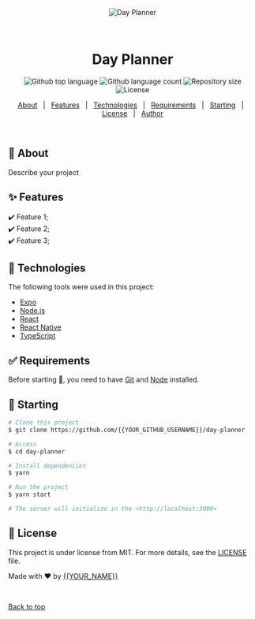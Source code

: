 <div align="center" id="top"> 
  <img src="./.github/app.gif" alt="Day Planner" />

  &#xa0;

  <!-- <a href="https://dayplanner.netlify.app">Demo</a> -->
</div>

<h1 align="center">Day Planner</h1>

<p align="center">
  <img alt="Github top language" src="https://img.shields.io/github/languages/top/{{YOUR_GITHUB_USERNAME}}/day-planner?color=56BEB8">

  <img alt="Github language count" src="https://img.shields.io/github/languages/count/{{YOUR_GITHUB_USERNAME}}/day-planner?color=56BEB8">

  <img alt="Repository size" src="https://img.shields.io/github/repo-size/{{YOUR_GITHUB_USERNAME}}/day-planner?color=56BEB8">

  <img alt="License" src="https://img.shields.io/github/license/{{YOUR_GITHUB_USERNAME}}/day-planner?color=56BEB8">

  <!-- <img alt="Github issues" src="https://img.shields.io/github/issues/{{YOUR_GITHUB_USERNAME}}/day-planner?color=56BEB8" /> -->

  <!-- <img alt="Github forks" src="https://img.shields.io/github/forks/{{YOUR_GITHUB_USERNAME}}/day-planner?color=56BEB8" /> -->

  <!-- <img alt="Github stars" src="https://img.shields.io/github/stars/{{YOUR_GITHUB_USERNAME}}/day-planner?color=56BEB8" /> -->
</p>

<!-- Status -->

<!-- <h4 align="center"> 
	🚧  Day Planner 🚀 Under construction...  🚧
</h4> 

<hr> -->

<p align="center">
  <a href="#dart-about">About</a> &#xa0; | &#xa0; 
  <a href="#sparkles-features">Features</a> &#xa0; | &#xa0;
  <a href="#rocket-technologies">Technologies</a> &#xa0; | &#xa0;
  <a href="#white_check_mark-requirements">Requirements</a> &#xa0; | &#xa0;
  <a href="#checkered_flag-starting">Starting</a> &#xa0; | &#xa0;
  <a href="#memo-license">License</a> &#xa0; | &#xa0;
  <a href="https://github.com/{{YOUR_GITHUB_USERNAME}}" target="_blank">Author</a>
</p>

<br>

## :dart: About ##

Describe your project

## :sparkles: Features ##

:heavy_check_mark: Feature 1;\
:heavy_check_mark: Feature 2;\
:heavy_check_mark: Feature 3;

## :rocket: Technologies ##

The following tools were used in this project:

- [Expo](https://expo.io/)
- [Node.js](https://nodejs.org/en/)
- [React](https://pt-br.reactjs.org/)
- [React Native](https://reactnative.dev/)
- [TypeScript](https://www.typescriptlang.org/)

## :white_check_mark: Requirements ##

Before starting :checkered_flag:, you need to have [Git](https://git-scm.com) and [Node](https://nodejs.org/en/) installed.

## :checkered_flag: Starting ##

```bash
# Clone this project
$ git clone https://github.com/{{YOUR_GITHUB_USERNAME}}/day-planner

# Access
$ cd day-planner

# Install dependencies
$ yarn

# Run the project
$ yarn start

# The server will initialize in the <http://localhost:3000>
```

## :memo: License ##

This project is under license from MIT. For more details, see the [LICENSE](LICENSE.md) file.


Made with :heart: by <a href="https://github.com/{{YOUR_GITHUB_USERNAME}}" target="_blank">{{YOUR_NAME}}</a>

&#xa0;

<a href="#top">Back to top</a>
